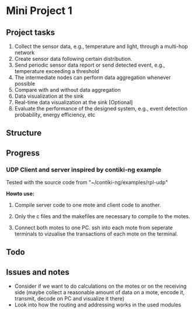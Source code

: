 # Mini Project 1
## Project tasks
1. Collect the sensor data, e.g., temperature and light, through a multi-hop network
2. Create sensor data following certain distribution.
3. Send periodic sensor data report or send detected event, e.g., temperature exceeding a threshold
4. The intermediate nodes can perform data aggregation whenever possible
5. Compare with and without data aggregation
6. Data visualization at the sink
7. Real-time data visualization at the sink [Optional]
8. Evaluate the performance of the designed system, e.g., event detection probability, energy efficiency, etc


## Structure




## Progress
### UDP Client and server inspired by contiki-ng example
Tested with the source code from "~/contiki-ng/examples/rpl-udp"

**Howto use:**
1. Compile server code to one mote and client code to another.

2. Only the c files and the makefiles are necessary to compile to the motes.

3. Connect both motes to one PC. ssh into each mote from seperate terminals to vizualise the transactions of each mote on the terminal.

## Todo

## Issues and notes
* Consider if we want to do calculations on the motes or on the receiving side (maybe collect a reasonable amount of data on a mote, encode it, transmit, decode on PC and visualize it there)
* Look into how the routing and addressing works in the used modules